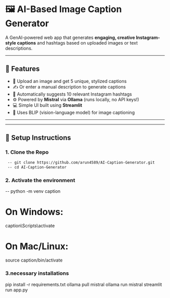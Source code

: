 # 🖼️ AI-Based Image Caption Generator

A GenAI-powered web app that generates **engaging, creative Instagram-style captions** and hashtags based on uploaded images or text descriptions.

---

## 🚀 Features

- 📸 Upload an image and get 5 unique, stylized captions
- ✍️ Or enter a manual description to generate captions
- 🎯 Automatically suggests 10 relevant Instagram hashtags
- ⚙️ Powered by **Mistral** via **Ollama** (runs locally, no API keys!)
- 💻 Simple UI built using **Streamlit**
- 🔎 Uses BLIP (vision-language model) for image captioning

---


---

## 🔧 Setup Instructions

### 1. Clone the Repo

```bash
 -- git clone https://github.com/arun4589/AI-Caption-Generator.git
 -- cd AI-Caption-Generator
```

### 2. Activate the environment
 -- python -m venv caption

# On Windows:
caption\Scripts\activate
# On Mac/Linux:
source caption/bin/activate
### 3.necessary installations
pip install -r requirements.txt
ollama pull mistral
ollama run mistral
streamlit run app.py




